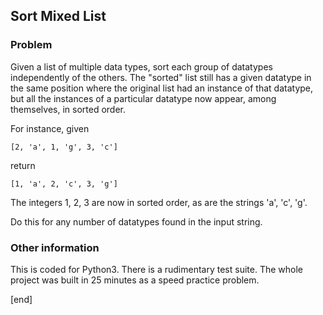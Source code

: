 ## Sort Mixed List

### Problem

Given a list of multiple data types, sort each group of datatypes independently of the others. The "sorted" list still has a given datatype in the same position where the original list had an instance of that datatype, but all the instances of a particular datatype now appear, among themselves, in sorted order.

For instance, given

    [2, 'a', 1, 'g', 3, 'c']

return

    [1, 'a', 2, 'c', 3, 'g']

The integers 1, 2, 3 are now in sorted order, as are the strings 'a', 'c', 'g'. 

Do this for any number of datatypes found in the input string.

### Other information

This is coded for Python3. There is a rudimentary test suite. The whole project was built in 25 minutes as a speed practice problem.

[end]
